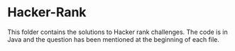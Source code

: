 # Hacker-Rank

This folder contains the solutions to Hacker rank challenges. The code is in Java and the question has been mentioned at the beginning of each file.

